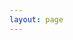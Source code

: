 ```yaml
---
layout: page
---
```


<VPTeamPage>
  <VPTeamPageTitle>
    <template #title>我们的团队</template>
    <template #lead>Go社区系列产品的研发和生态建设以自愿报名考核方式协作，这里会展示核心参与者的信息。。❤️❤️❤️  
    这里不代表所有为社区做出贡献的，我们向那些为社区做过贡献的人表示致敬🫡。这里只是我们的核心团队成员</template>
  </VPTeamPageTitle>
  <VPTeamMembers :members="members"></VPTeamMembers>
</VPTeamPage>

<script setup>
import {
  VPTeamPage,
  VPTeamPageTitle,
  VPTeamMembers
} from 'vitepress/theme';

// 定义团队成员数组
const members = [
  {
    avatar: 'https://honglougo.cc/wp-content/uploads/2024/03/img_3803-1.jpg',
    name: '李衍(Yan-Li)',
    title: 'Go社区系列创始人，全球化发展小众社区创意者',
    links: [
      //{ icon: 'github', link: 'https://github.com/yyx990803' },
      //yutube推送
      { 
        icon:{
        svg:'<svg t="1710861005185" class="icon" viewBox="0 0 1441 1024" version="1.1" xmlns="http://www.w3.org/2000/svg" p-id="1621" width="200" height="200"><path d="M0 257.671837C0 120.602122 110.006857 8.944327 247.013878 6.896327L710.029061 0l476.118204 7.000816c136.003918 2.006204 245.634612 112.054857 247.076572 248.079674l5.328979 501.885388c1.462857 138.093714-108.982857 251.402449-247.055673 253.429551l-470.872816 6.917224-468.323266-6.979918C117.279347 1008.305633 8.08751 899.761633 5.287184 764.781714L0 508.656327V257.671837z" fill="#FF071B" p-id="1622"></path><path d="M996.122122 508.656327l-402.703673 211.968V296.730122l402.703673 211.947102z" fill="#FFFFFF" p-id="1623"></path></svg>'
      },
       link: 'https://youtu.be/5879XJENNFI?feature=shared' 
       },
       //抖音推送
       /*      { 
        icon:{
        svg:'<svg t="1710861213942" class="icon" viewBox="0 0 1024 1024" version="1.1" xmlns="http://www.w3.org/2000/svg" p-id="2642" width="200" height="200"><path d="M199.111 0H824.89C934.684 0 1024 89.316 1024 199.111V824.89C1024 934.684 934.684 1024 824.889 1024H199.11C89.316 1024 0 934.684 0 824.889V199.11C0 89.316 89.316 0 199.111 0z" fill="#170B1A" p-id="2643"></path><path d="M511.431 302.08c0.569-64.284 0-128.569 0.569-192.853h131.413c-0.569 11.377 1.138 22.755 2.845 33.564h-96.711v522.24c0.569 22.187-5.12 44.373-15.93 63.716-17.066 29.582-48.924 50.062-83.057 52.906-21.618 1.707-43.804-2.275-63.147-13.084-14.79-7.965-27.306-19.342-36.977-32.996 33.564 18.774 77.368 17.067 109.795-3.982C491.52 712.25 512 675.84 512 638.293c-0.569-112.07-0.569-224.142-0.569-336.213z m216.747-36.978c18.204 11.378 38.684 20.48 59.733 25.031 12.516 2.845 25.031 3.983 38.116 3.983v29.582c-37.547-8.534-72.25-29.582-97.85-58.596z" fill="#25F4EE" p-id="2644"></path><path d="M274.773 428.942c47.218-29.582 104.676-41.529 159.29-33.564v31.289c-14.792 0.569-29.014 2.275-43.805 5.12-35.271 7.395-68.836 22.186-97.85 43.804-31.288 23.325-55.181 55.182-71.68 90.453-15.928 33.565-23.892 70.543-23.324 108.09 0 40.96 11.378 80.782 30.72 116.622 9.103 16.497 19.343 32.426 32.996 45.51-27.876-19.342-51.2-45.51-68.267-75.093-23.324-39.253-34.702-85.333-33.564-131.413 1.707-42.098 13.653-83.627 35.84-120.036 19.342-32.426 47.218-60.87 79.644-80.782z" fill="#25F4EE" p-id="2645"></path><path d="M549.547 142.791h97.28c3.413 18.773 10.24 36.409 18.773 53.476 13.653 26.169 32.996 49.493 58.027 64.853 1.706 1.138 2.844 2.276 3.982 3.982 25.6 29.014 60.302 50.062 98.418 58.596 0.569 34.133 0 68.835 0 102.969-64.285 0.569-128.57-19.911-180.907-57.458 0 81.92 0 163.84 0.569 245.76 0 10.809 0.569 21.618 0 32.995-2.845 39.823-15.36 79.076-35.271 113.778-17.067 30.151-40.391 56.89-68.267 77.37-35.84 26.737-80.213 41.528-124.587 42.666-22.755 0.569-45.51-0.57-67.697-5.69-31.29-6.826-60.871-19.91-87.04-38.115l-1.707-1.706c-13.084-13.085-23.893-29.014-32.996-45.511-19.342-35.272-30.72-75.663-30.72-116.623-0.568-36.977 7.396-74.524 23.325-108.089 16.498-35.27 40.96-67.128 71.68-90.453 29.013-21.618 62.578-36.409 97.849-43.804 14.222-2.845 29.013-4.551 43.804-5.12 0.57 13.084 0 26.169 0.57 38.684v66.56c-16.499-5.689-34.703-5.689-51.77-1.707-20.48 4.552-39.822 13.654-55.75 27.307-9.672 8.533-18.205 18.773-23.894 30.151-10.24 19.342-13.654 42.098-11.378 63.716 2.276 21.049 11.378 41.529 25.031 57.458 9.102 11.377 21.049 19.91 32.996 27.875 9.67 13.653 22.186 25.031 36.977 32.996 19.343 10.24 41.53 14.79 63.147 13.084 34.133-2.275 65.991-23.324 83.058-52.907 10.809-19.342 16.498-41.528 15.929-63.715 1.138-175.218 0.569-349.298 0.569-523.378z" fill="#FFFFFF" p-id="2646"></path><path d="M646.827 142.791c11.377 0.569 22.755 0 34.702 0 0 38.116 11.947 76.231 34.133 107.52 2.845 3.982 5.69 7.396 8.534 10.809-25.032-15.36-44.943-38.684-58.027-64.853-8.533-16.498-15.36-34.703-19.342-53.476z m179.2 180.907c12.515 2.844 25.03 3.982 38.115 3.982v132.551c-64.853 0.569-129.706-21.049-182.613-59.164v262.826c0.569 19.911-1.138 39.823-5.689 59.165-12.516 59.164-47.787 112.64-96.711 147.342-26.169 18.773-55.751 31.858-86.471 38.684-37.547 8.534-76.8 7.965-113.778-1.706-43.804-11.378-84.764-35.84-115.484-69.405 26.168 18.774 55.75 31.29 87.04 38.116 22.186 5.12 44.942 6.258 67.697 5.689 44.374-1.138 88.747-15.93 124.587-42.667 27.876-20.48 50.631-47.218 68.267-77.369 19.91-34.702 32.426-73.955 35.27-113.778 0.57-10.808 0.57-21.617 0-32.995-0.568-81.92-0.568-163.84-0.568-245.76 52.338 37.547 116.622 58.027 180.907 57.458-0.57-34.134 0-68.836-0.57-102.97z" fill="#FE2C55" p-id="2647"></path><path d="M434.631 426.098c12.516 0 25.6 0.569 38.116 2.275v135.965c-18.205-6.258-38.685-6.827-57.458-2.276-35.84 7.965-65.991 35.271-78.507 69.974-12.515 34.133-7.395 73.955 14.222 102.968-12.515-7.395-23.893-16.497-32.995-27.875-13.653-15.929-22.756-36.409-25.031-57.458-2.276-21.618 1.138-44.373 11.378-63.715 5.688-11.378 14.222-21.618 23.893-30.152 15.929-13.653 35.84-22.186 55.751-27.306 17.067-3.982 35.271-3.982 51.769 1.706v-66.56c-1.138-11.377-0.569-24.462-1.138-37.546z" fill="#FE2C55" p-id="2648"></path></svg>'
      },
       link: 'https://twitter.com/youyuxi' 
       },*/
       //b站推送
             { 
        icon:{
        svg:'<svg t="1710861244167" class="icon" viewBox="0 0 1024 1024" version="1.1" xmlns="http://www.w3.org/2000/svg" p-id="3634" width="200" height="200"><path d="M0 0m184.32 0l655.36 0q184.32 0 184.32 184.32l0 655.36q0 184.32-184.32 184.32l-655.36 0q-184.32 0-184.32-184.32l0-655.36q0-184.32 184.32-184.32Z" fill="#EC5D85" p-id="3635"></path><path d="M512 241.96096h52.224l65.06496-96.31744c49.63328-50.31936 89.64096 0.43008 63.85664 45.71136l-34.31424 51.5072c257.64864 5.02784 257.64864 43.008 257.64864 325.03808 0 325.94944 0 336.46592-404.48 336.46592S107.52 893.8496 107.52 567.90016c0-277.69856 0-318.80192 253.14304-324.95616l-39.43424-58.368c-31.26272-54.90688 37.33504-90.40896 64.68608-42.37312l60.416 99.80928c18.18624-0.0512 41.18528-0.0512 65.66912-0.0512z" fill="#EF85A7" p-id="3636"></path><path d="M512 338.5856c332.8 0 332.8 0 332.8 240.64s0 248.39168-332.8 248.39168-332.8-7.75168-332.8-248.39168 0-240.64 332.8-240.64z" fill="#EC5D85" p-id="3637"></path><path d="M281.6 558.08a30.72 30.72 0 0 1-27.47392-16.97792 30.72 30.72 0 0 1 13.73184-41.216l122.88-61.44a30.72 30.72 0 0 1 41.216 13.74208 30.72 30.72 0 0 1-13.74208 41.216l-122.88 61.44a30.59712 30.59712 0 0 1-13.73184 3.23584zM752.64 558.08a30.60736 30.60736 0 0 1-12.8512-2.83648l-133.12-61.44a30.72 30.72 0 0 1-15.04256-40.7552 30.72 30.72 0 0 1 40.76544-15.02208l133.12 61.44A30.72 30.72 0 0 1 752.64 558.08zM454.656 666.88a15.36 15.36 0 0 1-12.288-6.1952 15.36 15.36 0 0 1 3.072-21.49376l68.5056-50.91328 50.35008 52.62336a15.36 15.36 0 0 1-22.20032 21.23776l-31.5904-33.024-46.71488 34.72384a15.28832 15.28832 0 0 1-9.13408 3.04128z" fill="#EF85A7" p-id="3638"></path><path d="M65.536 369.31584c15.03232 101.90848 32.84992 147.17952 44.544 355.328 14.63296 2.18112 177.70496 10.04544 204.05248-74.62912a16.14848 16.14848 0 0 0 1.64864-10.87488c-30.60736-80.3328-169.216-60.416-169.216-60.416s-10.36288-146.50368-11.49952-238.83776zM362.25024 383.03744l34.816 303.17568h34.64192L405.23776 381.1328zM309.52448 536.28928h45.48608l16.09728 158.6176-31.82592 1.85344zM446.86336 542.98624h45.80352V705.3312h-33.87392zM296.6016 457.97376h21.39136l5.2736 58.99264-18.91328 2.26304zM326.99392 457.97376h21.39136l2.53952 55.808-17.408 1.61792zM470.62016 459.88864h19.456v62.27968h-19.456zM440.23808 459.88864h22.20032v62.27968h-16.62976z" fill="#FFFFFF" p-id="3639"></path><path d="M243.56864 645.51936a275.456 275.456 0 0 1-28.4672 23.74656 242.688 242.688 0 0 1-29.53216 17.52064 2.70336 2.70336 0 0 1-4.4032-1.95584 258.60096 258.60096 0 0 1-5.12-29.57312c-1.41312-12.1856-1.95584-25.68192-2.16064-36.36224 0-0.3072 0-2.5088 3.01056-1.90464a245.92384 245.92384 0 0 1 34.22208 9.5744 257.024 257.024 0 0 1 32.3584 15.17568c0.52224 0.256 2.51904 1.4848 0.09216 3.77856z" fill="#EB5480" p-id="3640"></path><path d="M513.29024 369.31584c15.03232 101.90848 32.84992 147.17952 44.544 355.328 14.63296 2.18112 177.70496 10.04544 204.05248-74.62912a16.14848 16.14848 0 0 0 1.64864-10.87488c-30.60736-80.3328-169.216-60.416-169.216-60.416s-10.36288-146.50368-11.49952-238.83776zM810.00448 383.03744l34.816 303.17568h34.64192L852.992 381.1328zM757.27872 536.28928h45.48608l16.09728 158.6176-31.82592 1.85344zM894.6176 542.98624h45.80352V705.3312H906.5472zM744.35584 457.97376h21.39136l5.2736 58.99264-18.91328 2.26304zM774.74816 457.97376h21.39136l2.53952 55.808-17.408 1.61792zM918.3744 459.88864h19.456v62.27968h-19.456zM887.99232 459.88864h22.20032v62.27968h-16.62976z" fill="#FFFFFF" p-id="3641"></path><path d="M691.32288 645.51936a275.456 275.456 0 0 1-28.4672 23.74656 242.688 242.688 0 0 1-29.53216 17.52064 2.70336 2.70336 0 0 1-4.4032-1.95584 258.60096 258.60096 0 0 1-5.12-29.57312c-1.41312-12.1856-1.95584-25.68192-2.16064-36.36224 0-0.3072 0-2.5088 3.01056-1.90464a245.92384 245.92384 0 0 1 34.22208 9.5744 257.024 257.024 0 0 1 32.3584 15.17568c0.52224 0.256 2.51904 1.4848 0.09216 3.77856z" fill="#EB5480" p-id="3642"></path></svg>'
      },
       link: 'https://b23.tv/3IZs8tu' 
       },
       //推特推送
             { 
        icon:{
        svg:'<svg t="1710861349075" class="icon" viewBox="0 0 1024 1024" version="1.1" xmlns="http://www.w3.org/2000/svg" p-id="8952" width="200" height="200"><path d="M463.58831408 644.0429037c-21.48124445 24.53959111-42.56199111 48.61800297-63.64273778 72.69641482-62.9266963 71.89541925-125.86552889 143.79083852-188.79222519 215.69839407-5.59483259 6.39582815-11.09257482 12.86447408-16.83304296 19.12680296-1.16508445 1.27431111-3.20398222 2.46366815-4.85451852 2.47580445-48.38741333 0.13349925-96.77482667 0.10922667-145.16224 0.08495408-0.55826963 0-1.11653925-0.15777185-2.43939555-0.3519526 117.37012148-134.15461925 234.35188148-267.84805925 351.43073184-401.67499851-123.62031408-161.66760297-247.01003852-323.04393482-371.10366814-485.33048889h5.75260444c99.9545363 0 199.92120889 0.0121363 299.87574519-0.07281778 3.53166222 0 5.75260445 1.00731259 7.92500148 3.87147852 69.46816 91.94458075 139.02127408 183.8163437 208.56225186 275.68810666 0.89808592 1.18935703 1.84471703 2.35444148 3.05834666 3.88361482 6.45650963-7.34245925 12.75524741-14.46646518 19.01757629-21.6390163 75.18435555-85.96138667 150.38084741-171.92277333 225.49238519-257.94484148 2.40298667-2.75493925 4.80597333-3.89575111 8.5075437-3.88361482 46.56696889 0.13349925 93.13393778 0.08495408 139.70090666 0.08495408h5.67978667L616.97896297 442.65320297c128.7661037 170.26010075 257.43511703 340.41097482 386.80803555 511.4842074h-6.22592c-96.92046222 0-193.85306075-0.02427259-290.77352297 0.09709038-4.18702222 0-6.79632592-1.11653925-9.39349333-4.52683853-76.55575703-100.2579437-153.22074075-200.41879703-229.87358814-300.59178667-1.20149333-1.55344592-2.40298667-3.09475555-3.93216-5.07297185z m362.15921777 219.97037038c-2.14812445-2.87630222-3.49525333-4.68461037-4.84238222-6.48078223-88.04882963-116.44776297-176.09765925-232.90766222-264.14648888-349.35542518-88.7891437-117.41866667-177.5904237-234.82519703-266.30674964-352.29240889-2.12385185-2.81562075-4.28411259-3.96856889-7.86432-3.9564326-26.54208 0.15777185-53.08416 0.08495408-79.62624 0.09709037-1.40781037 0-2.81562075 0.14563555-4.9030637 0.25486223 1.73549037 2.29376 2.98552889 3.96856889 4.25984 5.63124147 28.01057185 36.60306963 56.0211437 73.20613925 84.01957926 109.8092089C437.53168592 465.32380445 588.70139259 662.90270815 739.81041778 860.54229333c1.9539437 2.56075852 3.95643259 3.55593482 7.17255111 3.54379852 24.41822815-0.13349925 48.8364563-0.07281778 73.25468444-0.07281777h5.50987852z" p-id="8953"></path></svg>'
      },
       link: 'https://x.com/liyanquest?s=21&t=N98ISs9a4WUkd-whQwpaGw' 
       }, 
       //ins推送
        { icon: 'instagram', link: 'https://www.instagram.com/liyan.go?igsh=czY0b2I5MDRoZHJk&utm_source=qr'  
       },
    ]
  },
  {
    avatar: 'https://honglougo.cc/wp-content/uploads/2024/03/1312da9d668ddb4bbd2bb9192d7fa5c60d41f0ce3da63-ukUCob_fw658webp.webp',
    name: '狮狮',
    title: 'Go系列社区海外负责人',
    links: [
//      { icon: 'github', link: 'https://github.com/alicesmith' },
//      { icon: 'linkedin', link: 'https://linkedin.com/in/alicesmith' }
    ]
  },
  {
    avatar: 'https://honglougo.cc/wp-content/uploads/2024/03/9b84455e1654ff4b8e7330df9d9e3171ad9b1f943a227-dTYXpU_fw658webp.webp',
    name: '赵茜',
    title: '社区客服团队创办运营人',
    links: [
//      { icon: 'twitter', link: 'https://twitter.com/bobjohnson' },
//      { icon: 'dribbble', link: 'https://dribbble.com/bobjohnson' }
    ]
  },
  {
    avatar: 'https://honglougo.cc/wp-content/uploads/2024/03/WechatIMG36.jpg',
    name: 'Diana Ross',
    title: '海外技术及运营',
    links: [
//      { icon: 'github', link: 'https://github.com/charliebrown' },
//      { icon: 'email', link: 'mailto:charlie@example.com' }
    ]
  },
  {
    avatar: 'https://honglougo.cc/wp-content/uploads/2024/03/WechatIMG34.jpg',
    name: '蛋卷',
    title: '社区规划主要提议者之一',
    links: [
//      { icon: 'twitter', link: 'https://twitter.com/diana_ross' },
//      { icon: 'instagram', link: 'https://instagram.com/diana_ross' }
    ]
  },
  {
    avatar: 'https://honglougo.cc/wp-content/uploads/2024/03/WechatIMG37.jpg',
    name: 'Wang',
    title: '社区法律意识普及团队创始人，为社区用户提供很多帮助',
    links: [
//      { icon: 'github', link: 'https://github.com/elonmusk' },
//      { icon: 'twitter', link: 'https://twitter.com/elonmusk' }
    ]
  },
  {
    avatar: 'https://honglougo.cc/wp-content/uploads/2024/03/WechatIMG42.png',
    name: '茗仃',
    title: '社区发展主要贡献者',
    links: [
//      { icon: 'github', link: 'https://github.com/fionahill' },
//      { icon: 'linkedin', link: 'https://linkedin.com/in/fionahill' }
    ]
  },
  {
    avatar: 'https://honglougo.cc/wp-content/uploads/2024/03/WechatIMG41.jpg',
    name: '阿符',
    title: '社区相关文献及结合历史讲述，日常科普及分享主要创作者',
    links: [
//      { icon: 'bilibili', link: 'https://github.com/gandalfgrey' },
//      { icon: 'tiktok', link: 'https://medium.com/@gandalfgrey' }
    ]
  },
  // ...可以根据需要继续添加更多成员
];
</script>